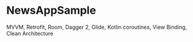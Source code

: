 # NewsAppSample

MVVM, Retrofit, Room, Dagger 2, Glide, Kotlin coroutines, View Binding, Clean Architecture
